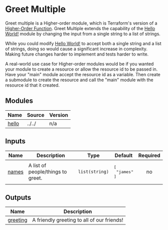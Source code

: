 # Greet Multiple
Greet multiple is a Higher-order module, which is Terraform's version of a [Higher-Order Function](https://en.wikipedia.org/wiki/Higher-order_function). Greet Multiple extends the capability of the [Hello World!](../../) module by changing the input from a single string to a list of strings.

While you could modify [Hello World!](../../) to accept both a single string and a list of strings, doing so would cause a significant increase in complexity. Making future changes harder to implement and tests harder to write.

A real-world use case for Higher-order modules would be if you wanted your module to create a resource or allow the resource id to be passed in. Have your "main" module accept the resource id as a variable. Then create a submodule to create the resource and call the "main" module with the resource id that it created.

<!-- BEGIN_TF_DOCS -->
## Modules

| Name | Source | Version |
|------|--------|---------|
| <a name="module_hello"></a> [hello](#module\_hello) | ../../ | n/a |

## Inputs

| Name | Description | Type | Default | Required |
|------|-------------|------|---------|:--------:|
| <a name="input_names"></a> [names](#input\_names) | A list of people/things to greet. | `list(string)` | <pre>[<br>  "james"<br>]</pre> | no |

## Outputs

| Name | Description |
|------|-------------|
| <a name="output_greeting"></a> [greeting](#output\_greeting) | A friendly greeting to all of our friends! |
<!-- END_TF_DOCS -->